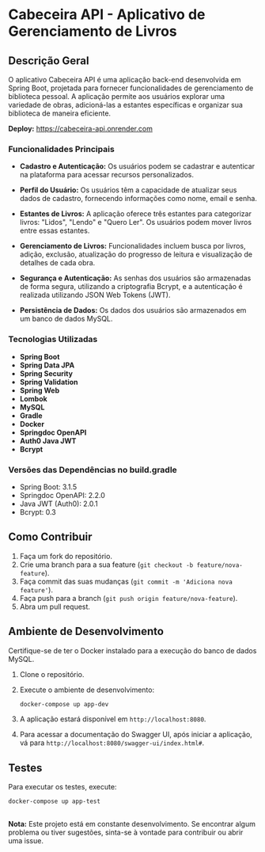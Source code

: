 
# Cabeceira API - Aplicativo de Gerenciamento de Livros

## Descrição Geral

O aplicativo Cabeceira API é uma aplicação back-end desenvolvida em Spring Boot, projetada para fornecer funcionalidades de gerenciamento de biblioteca pessoal. A aplicação permite aos usuários explorar uma variedade de obras, adicioná-las a estantes específicas e organizar sua biblioteca de maneira eficiente.

**Deploy:** https://cabeceira-api.onrender.com

### Funcionalidades Principais

- **Cadastro e Autenticação:** Os usuários podem se cadastrar e autenticar na plataforma para acessar recursos personalizados.
  
- **Perfil do Usuário:** Os usuários têm a capacidade de atualizar seus dados de cadastro, fornecendo informações como nome, email e senha.

- **Estantes de Livros:** A aplicação oferece três estantes para categorizar livros: "Lidos", "Lendo" e "Quero Ler". Os usuários podem mover livros entre essas estantes.

- **Gerenciamento de Livros:** Funcionalidades incluem busca por livros, adição, exclusão, atualização do progresso de leitura e visualização de detalhes de cada obra.

- **Segurança e Autenticação:** As senhas dos usuários são armazenadas de forma segura, utilizando a criptografia Bcrypt, e a autenticação é realizada utilizando JSON Web Tokens (JWT).

- **Persistência de Dados:** Os dados dos usuários são armazenados em um banco de dados MySQL.

### Tecnologias Utilizadas

- **Spring Boot**
- **Spring Data JPA**
- **Spring Security**
- **Spring Validation**
- **Spring Web**
- **Lombok**
- **MySQL**
- **Gradle**
- **Docker**
- **Springdoc OpenAPI**
- **Auth0 Java JWT**
- **Bcrypt**

### Versões das Dependências no build.gradle

- Spring Boot: 3.1.5
- Springdoc OpenAPI: 2.2.0
- Java JWT (Auth0): 2.0.1
- Bcrypt: 0.3

## Como Contribuir

1. Faça um fork do repositório.
2. Crie uma branch para a sua feature (`git checkout -b feature/nova-feature`).
3. Faça commit das suas mudanças (`git commit -m 'Adiciona nova feature'`).
4. Faça push para a branch (`git push origin feature/nova-feature`).
5. Abra um pull request.

## Ambiente de Desenvolvimento

Certifique-se de ter o Docker instalado para a execução do banco de dados MySQL.

1. Clone o repositório.
2. Execute o ambiente de desenvolvimento:
   
   ```bash
   docker-compose up app-dev


4. A aplicação estará disponível em `http://localhost:8080`.
5. Para acessar a documentação do Swagger UI, após iniciar a aplicação, vá para `http://localhost:8080/swagger-ui/index.html#`.

## Testes

Para executar os testes, execute: 
```bash
docker-compose up app-test
```
  ## 
  
**Nota:** Este projeto está em constante desenvolvimento. Se encontrar algum problema ou tiver sugestões, sinta-se à vontade para contribuir ou abrir uma issue.


